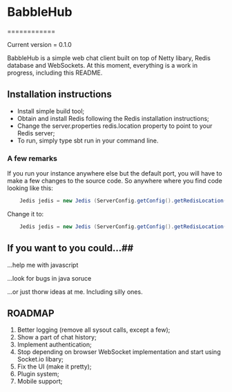 # BabbleHub #
============

Current version = 0.1.0

BabbleHub is a simple web chat client built on top of Netty libary, Redis database and WebSockets.
At this moment, everything is a work in progress, including this README.


## Installation instructions ##

 * Install simple build tool;
 * Obtain and install Redis following the Redis installation instructions;
 * Change the server.properties redis.location property to point to your Redis server;
 * To run, simply type sbt run in your command line.

### A few remarks ###
If you run your instance anywhere else but the default port, you will have to make a 
few changes to the source code.
So anywhere where you find code looking like this:
``` java
    Jedis jedis = new Jedis (ServerConfig.getConfig().getRedisLocation());
```
Change it to:
``` java
    Jedis jedis = new Jedis (ServerConfig.getConfig().getRedisLocation(), PORT_NUM);
```
## If you want to you could...##

...help me with javascript

...look for bugs in java soruce

...or just thorw ideas at me. Including silly ones.
## ROADMAP ##

 1. Better logging (remove all sysout calls, except a few);
 2. Show a part of chat history;
 3. Implement authentication;
 4. Stop depending on browser WebSocket implementation and start using Socket.io libary;
 5. Fix the UI (make it pretty);
 6. Plugin system;
 7. Mobile support;

